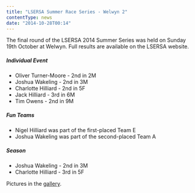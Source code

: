 ```yaml
---
title: "LSERSA Summer Race Series - Welwyn 2"
contentType: news
date: "2014-10-28T00:14"
---
```


The final round of the LSERSA 2014 Summer Series was held on Sunday 19th October at Welwyn. Full
results are available on the LSERSA website.

##### Individual Event
* Oliver Turner-Moore - 2nd in 2M
* Joshua Wakeling - 2nd in 3M
* Charlotte Hilliard - 2nd in 5F
* Jack Hilliard - 3rd in 6M
* Tim Owens - 2nd in 9M

##### Fun Teams
* Nigel Hilliard was part of the first-placed Team E
* Joshua Wakeling was part of the second-placed Team A

##### Season
* Joshua Wakeling - 2nd in 3M
* Charlotte Hilliard - 3rd in 5F

Pictures in the [gallery](/gallery/2014/141019_LSERSA_welwyn).
